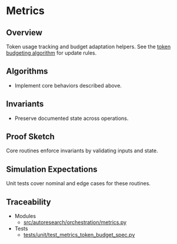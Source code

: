 # Metrics

## Overview

Token usage tracking and budget adaptation helpers. See the [token budgeting
algorithm](../algorithms/token_budgeting.md) for update rules.

## Algorithms

- Implement core behaviors described above.

## Invariants

- Preserve documented state across operations.

## Proof Sketch

Core routines enforce invariants by validating inputs and state.

## Simulation Expectations

Unit tests cover nominal and edge cases for these routines.

## Traceability


- Modules
  - [src/autoresearch/orchestration/metrics.py][m1]
- Tests
  - [tests/unit/test_metrics_token_budget_spec.py][t1]

[m1]: ../../src/autoresearch/orchestration/metrics.py
[t1]: ../../tests/unit/test_metrics_token_budget_spec.py

